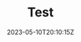 ---
title: "Test"
description: 
date: 2023-05-10T20:10:15Z
image: 
math: 
license: 
hidden: false
comments: true
draft: true
---